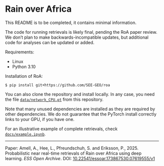 # Rain over Africa

This README is to be completed, it contains minimal information.

The code for running retrievals is likely final, pending the RoA paper review. We don’t plan to make backwards-incompatible updates, but additional code for analyses can be updated or added.

Requirements:
- Linux
- Python 3.10

Installation of RoA:
```
$ pip install git+https://github.com/SEE-GEO/roa
```

You can also clone the repository and install locally. In any case, you need the file [`data/network_CPU.pt`](data/network_CPU.pt) from this repository.

Note that many unused dependencies are installed as they are required by other dependencies. We do not guarantee that the PyTorch install correctly links to your GPU, if you have one.

For an illustrative example of complete retrievals, check [`docs/example.ipynb`](docs/example.ipynb).

---

Paper: Amell, A., Hee, L., Pfreundschuh, S. and Eriksson, P., 2025. Probabilistic near real-time retrievals of Rain over Africa using deep learning. *ESS Open Archive*. DOI: [10.22541/essoar.173867530.07619555/v1](https://doi.org/10.22541/essoar.173867530.07619555/v1)
